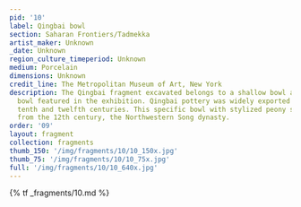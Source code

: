 ```yaml
---
pid: '10'
label: Qingbai bowl
section: Saharan Frontiers/Tadmekka
artist_maker: Unknown
_date: Unknown
region_culture_timeperiod: Unknown
medium: Porcelain
dimensions: Unknown
credit_line: The Metropolitan Museum of Art, New York
description: The Qingbai fragment excavated belongs to a shallow bowl alike this foliate
  bowl featured in the exhibition. Qingbai pottery was widely exported between the
  tenth and twelfth centuries. This specific bowl with stylized peony spray dates
  from the 12th century, the Northwestern Song dynasty.
order: '09'
layout: fragment
collection: fragments
thumb_150: '/img/fragments/10/10_150x.jpg'
thumb_75: '/img/fragments/10/10_75x.jpg'
full: '/img/fragments/10/10_640x.jpg'
---
```


{% tf _fragments/10.md %}